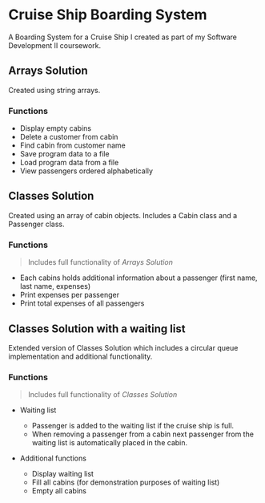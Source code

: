 # Cruise Ship Boarding System
A Boarding System for a Cruise Ship I created as part of my Software Development II coursework.

## Arrays Solution
Created using string arrays.

### Functions
* Display empty cabins
* Delete a customer from cabin
* Find cabin from customer name
* Save program data to a file
* Load program data from a file
* View passengers ordered alphabetically

## Classes Solution
Created using an array of cabin objects. 
Includes a Cabin class and a Passenger class.

### Functions
> Includes full functionality of _Arrays Solution_
* Each cabins holds additional information about a passenger (first name, last name, expenses)
* Print expenses per passenger
* Print total expenses of all passengers

## Classes Solution with a waiting list
Extended version of Classes Solution which includes a circular queue implementation and additional functionality.

### Functions
> Includes full functionality of _Classes Solution_
* Waiting list
  * Passenger is added to the waiting list if the cruise ship is full.
  * When removing a passenger from a cabin next passenger from the waiting list is automatically placed in the cabin.

* Additional functions
  * Display waiting list
  * Fill all cabins (for demonstration purposes of waiting list)
  * Empty all cabins

